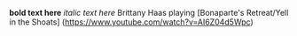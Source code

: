 **bold text here**
*italic text here*
Brittany Haas playing [Bonaparte's Retreat/Yell in the Shoats] (https://www.youtube.com/watch?v=AI6Z04d5Wpc)